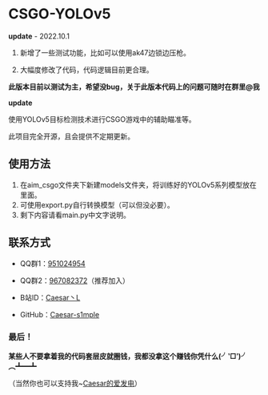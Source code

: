 # CSGO-YOLOv5

****update****		- 2022.10.1

1. 新增了一些测试功能，比如可以使用ak47边锁边压枪。

2. 大幅度修改了代码，代码逻辑目前更合理。

**此版本目前以测试为主，希望没bug，关于此版本代码上的问题可随时在群里@我**

****update****

使用YOLOv5目标检测技术进行CSGO游戏中的辅助瞄准等。

此项目完全开源，且会提供不定期更新。

## 使用方法

1. 在aim_csgo文件夹下新建models文件夹，将训练好的YOLOv5系列模型放在里面。
2. 可使用export.py自行转换模型（可以但没必要）。
3. 剩下内容请看main.py中文字说明。

## 联系方式

- QQ群1：[951024954](https://qm.qq.com/cgi-bin/qm/qr?k=dqypucNxsZ1jis_vsrh2aU3lg2WqDWE1&jump_from=webapi&authKey=a1IQ5sa7W6lYfKdxhRKFD7lAG9EGDprrfgOboJgg1ewDPtVEE2yAg5AG/OSb52GK)

- QQ群2：[967082372](https://qm.qq.com/cgi-bin/qm/qr?k=VwAu35sm2MtIquEWB7ajkE_6fu5vtMTh&jump_from=webapi&authKey=jXIi1Vctpiaxmok4Yn2TAoQu8zW74rDykw9tgkJ7o2PMtXS4EU+utXgypbSggAOp)（推荐加入）

- B站ID：[Caesar丶L](https://space.bilibili.com/14796576)

- GitHub：[Caesar-s1mple](https://github.com/Caesar-s1mple)

  

### 最后！

**某些人不要拿着我的代码套层皮就圈钱，我都没拿这个赚钱你凭什么(╯‵□′)╯︵┻━┻**

（当然你也可以支持我~[Caesar的爱发电](https://afdian.net/a/caesar_L)）
